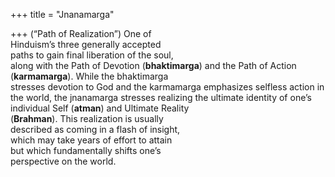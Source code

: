 +++
title = "Jnanamarga"

+++
(“Path of Realization”) One of  
Hinduism’s three generally accepted  
paths to gain final liberation of the soul,  
along with the Path of Devotion (**bhaktimarga**) and the Path of Action (**karmamarga**). While the bhaktimarga  
stresses devotion to God and the karmamarga emphasizes selfless action in  
the world, the jnanamarga stresses realizing the ultimate identity of one’s individual Self (**atman**) and Ultimate Reality  
(**Brahman**). This realization is usually  
described as coming in a flash of insight,  
which may take years of effort to attain  
but which fundamentally shifts one’s  
perspective on the world.